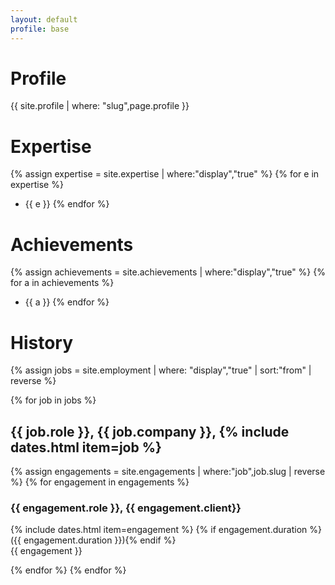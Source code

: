 ```yaml
---
layout: default
profile: base
---
```


# Profile

{{ site.profile | where: "slug",page.profile }}

# Expertise

{% assign expertise = site.expertise | where:"display","true" %}
{% for e in expertise %}
* {{ e }}
{% endfor %}

# Achievements

{% assign achievements = site.achievements | where:"display","true" %}
{% for a in achievements %}
* {{ a }}
{% endfor %}

# History
{% assign jobs = site.employment | where: "display","true" | sort:"from" | reverse %}

{% for job in jobs %}
## {{ job.role }}, {{ job.company }}, {% include dates.html item=job %}
  {% assign engagements = site.engagements | where:"job",job.slug | reverse %}
  {% for engagement in engagements %}
### {{ engagement.role }}, {{ engagement.client}}
  <div class='engagement_time'>{% include dates.html item=engagement %}
  {% if engagement.duration %}({{ engagement.duration }}){% endif %}
  </div>
{{ engagement }}

  {% endfor %}
{% endfor %}
